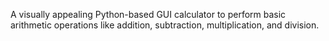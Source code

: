 A visually appealing Python-based GUI calculator to perform basic arithmetic operations like addition, subtraction, multiplication, and division.
